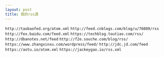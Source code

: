 ```yaml
---
layout: post
title: 我的rss源
---
```


`http://taobaofed.org/atom.xml`
`http://feed.cnblogs.com/blog/u/76089/rss`
`http://fex.baidu.com/feed.xml`
`https://techblog.toutiao.com/rss/`
`http://dbanotes.net/feed`
`http://f2e.souche.com/blog/rss/`
`https://www.zhangxinxu.com/wordpress/feed/`
`http://jdc.jd.com/feed`
`https://aotu.io/atom.xml`
`https://jackeygao.io/rss.xml`
